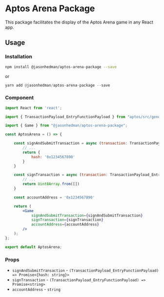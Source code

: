 # Aptos Arena Package

This package facilitates the display of the Aptos Arena game in any React app.

## Usage

### Installation

```bash
npm install @jasonhedman/aptos-arena-package --save
```

or

```rust
yarn add @jasonhedman/aptos-arena-package --save
```

### Component

```jsx
import React from 'react';

import { TransactionPayload_EntryFunctionPayload } from "aptos/src/generated";

import { Game } from "@jasonhedman/aptos-arena-package";

const AptosArena = () => {

    const signAndSubmitTransaction = async (transaction: TransactionPayload_EntryFunctionPayload) => {
        // ...
        return {
            hash: '0x1234567890'
        }
    }

    const signTransaction = async (transaction: TransactionPayload_EntryFunctionPayload) => {
        // ...
        return Uint8Array.from([])
    }

    const accountAddress = '0x1234567890'

    return (
        <Game
            signAndSubmitTransaction={signAndSubmitTransaction}
            signTransaction={signTransaction}
            accountAddress={accountAddress}
        />
    );
};

export default AptosArena;
```

### Props

- `signAndSubmitTransaction` - `(TransactionPayload_EntryFunctionPayload) => Promise<{hash: string}>`
- `signTransaction` - `(TransactionPayload_EntryFunctionPayload) => Promise<string>`
- `accountAddress` - `string`